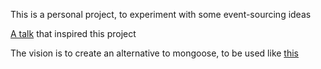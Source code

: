 This is a personal project, to experiment with some event-sourcing ideas

[A talk](https://www.youtube.com/watch?v=8JKjvY4etTY) that inspired this project

The vision is to create an alternative to mongoose, to be used like [this](./src/exampleModel.ts)
